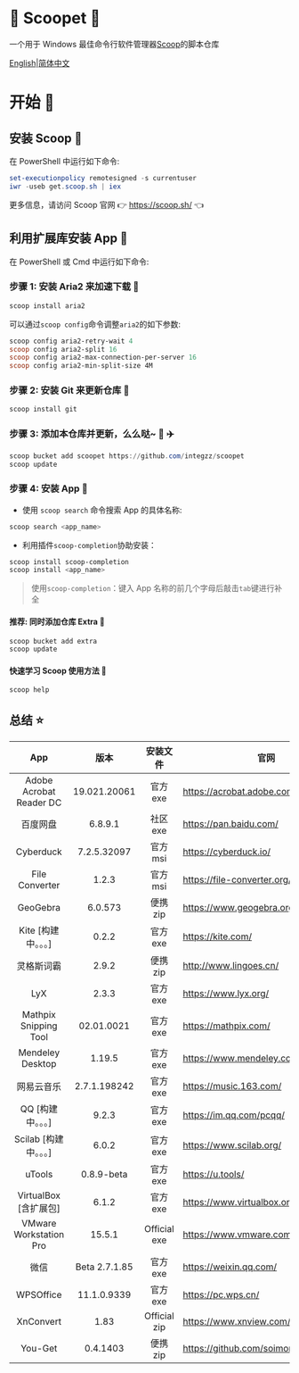 <div align="left">
<h1 align="left"> 🍨 Scoopet 🍨 </h1>

<p>
一个用于 Windows 最佳命令行软件管理器<a href="https://github.com/lukesampson/scoop">Scoop</a>的脚本仓库
</p>

<p align="left">
        <a href="README.md">English</a>|<a href="README_CN.md">简体中文</a>
</p>
</div>

# 开始 🏃

## 安装 Scoop 🚴

在 PowerShell 中运行如下命令:

```powershell
set-executionpolicy remotesigned -s currentuser
iwr -useb get.scoop.sh | iex
```

更多信息，请访问 Scoop 官网 👉 https://scoop.sh/ 👈

## 利用扩展库安装 App 🚗

在 PowerShell 或 Cmd 中运行如下命令:

### 步骤 1: 安装 Aria2 来加速下载 🚅

```powershell
scoop install aria2
```

可以通过`scoop config`命令调整`aria2`的如下参数:

```powershell
scoop config aria2-retry-wait 4
scoop config aria2-split 16
scoop config aria2-max-connection-per-server 16
scoop config aria2-min-split-size 4M
```

### 步骤 2: 安装 Git 来更新仓库 🎫

```powershell
scoop install git
```

### 步骤 3: 添加本仓库并更新，么么哒~ 💋 ✈️

```powershell
scoop bucket add scoopet https://github.com/integzz/scoopet
scoop update
```

### 步骤 4: 安装 App 🚀

- 使用 `scoop search` 命令搜索 App 的具体名称:

```powershell
scoop search <app_name>
```

- 利用插件`scoop-completion`协助安装：

```powershell
scoop install scoop-completion
scoop install <app_name>
```

> 使用`scoop-completion`：键入 App 名称的前几个字母后敲击`tab`键进行补全

#### 推荐: 同时添加仓库 Extra 💯

```powershell
scoop bucket add extra
scoop update
```

#### 快速学习 Scoop 使用方法 📖

```powershell
scoop help
```

## 总结 ⭐️

|           App           |     版本      |   安装文件   | 官网                                 |
| :---------------------: | :-----------: | :----------: | ------------------------------------ |
| Adobe Acrobat Reader DC | 19.021.20061  |   官方 exe   | https://acrobat.adobe.com/           |
|        百度网盘         |    6.8.9.1    |   社区 exe   | https://pan.baidu.com/               |
|        Cyberduck        |  7.2.5.32097  |   官方 msi   | https://cyberduck.io/                |
|     File Converter      |     1.2.3     |   官方 msi   | https://file-converter.org/          |
|        GeoGebra         |    6.0.573    |   便携 zip   | https://www.geogebra.org/            |
|   Kite [构建中。。。]   |     0.2.2     |   官方 exe   | https://kite.com/                    |
|       灵格斯词霸        |     2.9.2     |   便携 zip   | http://www.lingoes.cn/               |
|           LyX           |     2.3.3     |   官方 exe   | https://www.lyx.org/                 |
|  Mathpix Snipping Tool  |  02.01.0021   |   官方 exe   | https://mathpix.com/                 |
|    Mendeley Desktop     |    1.19.5     |   官方 exe   | https://www.mendeley.com/            |
|       网易云音乐        | 2.7.1.198242  |   官方 exe   | https://music.163.com/               |
|    QQ [构建中。。。]    |     9.2.3     |   官方 exe   | https://im.qq.com/pcqq/              |
|  Scilab [构建中。。。]  |     6.0.2     |   官方 exe   | https://www.scilab.org/              |
|         uTools          |  0.8.9-beta   |   官方 exe   | https://u.tools/                     |
|  VirtualBox [含扩展包]  |     6.1.2     |   官方 exe   | https://www.virtualbox.org/          |
| VMware Workstation Pro  |    15.5.1     | Official exe | https://www.vmware.com/              |
|          微信           | Beta 2.7.1.85 |   官方 exe   | https://weixin.qq.com/               |
|        WPSOffice        |  11.1.0.9339  |   官方 exe   | https://pc.wps.cn/                   |
|        XnConvert        |     1.83      | Official zip | https://www.xnview.com/en/xnconvert/ |
|         You-Get         |   0.4.1403    |   便携 zip   | https://github.com/soimort/you-get   |
